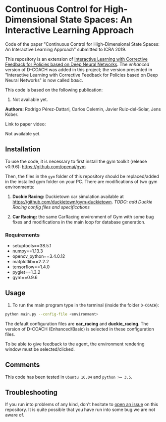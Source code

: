 # Continuous Control for High-Dimensional State Spaces: An Interactive Learning Approach
Code of the paper "Continuous Control for High-Dimensional State Spaces: An Interactive Learning Approach" submitted to ICRA 2019.

This repository is an extension of [Interactive Learning with Corrective Feedback for Policies based on Deep Neural Networks](https://github.com/rperezdattari/Interactive-Learning-with-Corrective-Feedback-for-Policies-based-on-Deep-Neural-Networks). The *enhanced* version of D-COACH was added in this project; the version presented in "Interactive Learning with Corrective Feedback for Policies based on Deep Neural Networks" is now called *basic*.

This code is based on the following publication:
1. Not available yet.

**Authors:** Rodrigo Pérez-Dattari, Carlos Celemin, Javier Ruiz-del-Solar, Jens Kober.

Link to paper video:

Not available yet.

## Installation

To use the code, it is necessary to first install the gym toolkit (release v0.9.6): https://github.com/openai/gym

Then, the files in the `gym` folder of this repository should be replaced/added in the installed gym folder on your PC. There are modifications of two gym environments:

1. **Duckie Racing:** Duckietown car simulation available at https://github.com/duckietown/gym-duckietown. *TODO: add Duckie Racing config files and specifications*

2. **Car Racing:** the same CarRacing environment of Gym with some bug fixes and modifications in the main loop for database generation.

### Requirements
* setuptools==38.5.1
* numpy==1.13.3
* opencv_python==3.4.0.12
* matplotlib==2.2.2
* tensorflow==1.4.0
* pyglet==1.3.2
* gym==0.9.6

## Usage

1. To run the main program type in the terminal (inside the folder `D-COACH`):

```bash 
python main.py --config-file <environment>
```
The default configuration files are **car_racing** and **duckie_racing**. The version of D-COACH (Enhanced/Basic) is selected in these configuration files.

To be able to give feedback to the agent, the environment rendering window must be selected/clicked.

## Comments

This code has been tested in `Ubuntu 16.04` and `python >= 3.5`.

## Troubleshooting

If you run into problems of any kind, don't hesitate to [open an issue](https://github.com/rperezdattari/Continuous-Control-for-High-Dimensional-State-Spaces-An-Interactive-Learning-Approach/issues) on this repository. It is quite possible that you have run into some bug we are not aware of.

